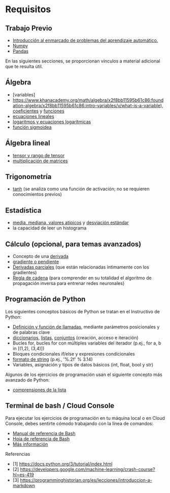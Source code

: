 # Requisitos
## Trabajo Previo 
* [Introducción al enmarcado de problemas del aprendizaje automático.](https://developers.google.com/machine-learning/problem-framing?hl=es-419)
* [Numpy](https://colab.research.google.com/github/google/eng-edu/blob/main/ml/cc/exercises/numpy_ultraquick_tutorial.ipynb?utm_source=mlcc&utm_campaign=colab-external&utm_medium=referral&utm_content=mlcc-prework&hl=es-419)
* [Pandas](https://colab.research.google.com/github/google/eng-edu/blob/main/ml/cc/exercises/pandas_dataframe_ultraquick_tutorial.ipynb?utm_source=mlcc&utm_campaign=colab-external&utm_medium=referral&utm_content=mlcc-prework&hl=es-419)

En las siguientes secciones, se proporcionan vínculos a material adicional que te resulta útil.

## Álgebra
* [variables]
* https://www.khanacademy.org/math/algebra/x2f8bb11595b61c86:foundation-algebra/x2f8bb11595b61c86:intro-variables/v/what-is-a-variable), [coeficientes](https://www.khanacademy.org/math/cc-sixth-grade-math/cc-6th-equivalent-exp/cc-6th-parts-of-expressions/v/expression-terms-factors-and-coefficients) y [funciones](https://www.khanacademy.org/math/algebra-home/alg-functions)
* [ecuaciones lineales](https://wikipedia.org/wiki/Linear_equation)
* [logaritmos y ecuaciones logarítmicas](https://wikipedia.org/wiki/Logarithm)
* [función sigmoidea](https://wikipedia.org/wiki/Sigmoid_function)

## Álgebra lineal
* [tensor y rango de tensor](https://www.tensorflow.org/guide/tensor?hl=es-419)
* [multiplicación de matrices](https://wikipedia.org/wiki/Matrix_multiplication)

## Trigonometría

* [tanh](https://reference.wolfram.com/language/ref/Tanh.html) (se analiza como una función de activación; no se requieren conocimientos previos)

## Estadística

* [media, mediana, valores atípicos](https://www.khanacademy.org/math/probability/data-distributions-a1/summarizing-center-distributions/v/mean-median-and-mode) y [desviación estándar](https://www.khanacademy.org/math/statistics-probability/summarizing-quantitative-data/variance-standard-deviation-population/a/calculating-standard-deviation-step-by-step)
* la capacidad de leer un histograma 
## Cálculo (opcional, para temas avanzados)
* Concepto de una [derivada](https://wikipedia.org/wiki/Derivative)
* [gradiente o pendiente](https://www.khanacademy.org/math/multivariable-calculus/multivariable-derivatives/gradient-and-directional-derivatives/v/gradient)
* [Derivadas parciales](https://wikipedia.org/wiki/Partial_derivative) (que están relacionadas íntimamente con los gradientes)
* [Regla de cadena](https://wikipedia.org/wiki/Chain_rule) (para comprender en su totalidad el algoritmo de propagación inversa para entrenar redes neuronales)
## Programación de Python
Los siguientes conceptos básicos de Python se tratan en el Instructivo de Python:

* [Definición y función de llamadas](https://docs.python.org/3/tutorial/controlflow.html#defining-functions), mediante parámetros posicionales y de palabras clave
* [diccionarios](https://docs.python.org/3/tutorial/datastructures.html#dictionaries), [listas](https://docs.python.org/3/tutorial/introduction.html#lists), [conjuntos](https://docs.python.org/3/tutorial/datastructures.html#sets) (creación, acceso e iteración)
* Bucles for, bucles for con múltiples variables del iterador (p.ej., for a, b in [(1,2), (3,4)])
* Bloques condicionales if/else y expresiones condicionales
* [formato de strin](https://docs.python.org/3/tutorial/inputoutput.html#old-string-formatting)g (p.ej., '%.2f' % 3.14)
* Variables, asignación y tipos de datos básicos (int, float, bool y str)

Algunos de los ejercicios de programación usan el siguiente concepto más avanzado de Python:

* [comprensiones de la lista](https://docs.python.org/3/tutorial/datastructures.html#list-comprehensions)

## Terminal de bash / Cloud Console

Para ejecutar los ejercicios de programación en tu máquina local o en Cloud Console, debes sentirte cómodo trabajando con la línea de comandos:

* [Manual de referencia de Bash](https://tiswww.case.edu/php/chet/bash/bashref.html)
* [Hoja de referencia de Bash](https://github.com/LeCoupa/awesome-cheatsheets/blob/master/languages/bash.sh)
* [Más información](http://www.learnshell.org/)

Referencias
* [1] https://docs.python.org/3/tutorial/index.html
* [2] https://developers.google.com/machine-learning/crash-course?hl=es-419
* [3] https://programminghistorian.org/es/lecciones/introduccion-a-markdown